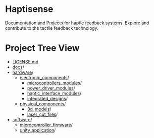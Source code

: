 # Haptisense
Documentation and Projects for haptic feedback systems. Explore and contribute to the tactile feedback technology.


# Project Tree View
- [LICENSE.md](https://github.com/alinajm7/Haptisense/blob/main/LICENSE.md)
- [docs](https://github.com/alinajm7/Haptisense/tree/main/docs)/
- [hardware](https://github.com/alinajm7/Haptisense/tree/main/hardware)/
  - [electronic_components](https://github.com/alinajm7/Haptisense/tree/main/hardware/electronic_components)/
    - [microcontrollers_modules](https://github.com/alinajm7/Haptisense/tree/main/hardware/electronic_components/01_microcontrollers_modules)/
    - [power_driver_modules](https://github.com/alinajm7/Haptisense/tree/main/hardware/electronic_components/02_power_driver_modules)/
    - [haptic_interface_modules](https://github.com/alinajm7/Haptisense/tree/main/hardware/electronic_components/03_haptic_interface_modules)/
    - [integrated_designs](https://github.com/alinajm7/Haptisense/tree/main/hardware/electronic_components/10_integrated_designs)/
  - [physical_components](https://github.com/alinajm7/Haptisense/tree/main/hardware/physical_components)/
    - [3d_models](https://github.com/alinajm7/Haptisense/tree/main/hardware/physical_components/3d_models)/
    - [laser_cut_files](https://github.com/alinajm7/Haptisense/tree/main/hardware/physical_components/laser_cut_files)/
- [software](https://github.com/alinajm7/Haptisense/tree/main/software)/
  - [microcontroller_firmware](https://github.com/alinajm7/Haptisense/tree/main/software/microcontroller_firmware)/
  - [unity_application](https://github.com/alinajm7/Haptisense/tree/main/software/unity_application)/

